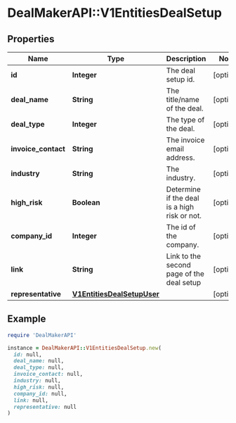 # DealMakerAPI::V1EntitiesDealSetup

## Properties

| Name | Type | Description | Notes |
| ---- | ---- | ----------- | ----- |
| **id** | **Integer** | The deal setup id. | [optional] |
| **deal_name** | **String** | The title/name of the deal. | [optional] |
| **deal_type** | **Integer** | The type of the deal. | [optional] |
| **invoice_contact** | **String** | The invoice email address. | [optional] |
| **industry** | **String** | The industry. | [optional] |
| **high_risk** | **Boolean** | Determine if the deal is a high risk or not. | [optional] |
| **company_id** | **Integer** | The id of the company. | [optional] |
| **link** | **String** | Link to the second page of the deal setup | [optional] |
| **representative** | [**V1EntitiesDealSetupUser**](V1EntitiesDealSetupUser.md) |  | [optional] |

## Example

```ruby
require 'DealMakerAPI'

instance = DealMakerAPI::V1EntitiesDealSetup.new(
  id: null,
  deal_name: null,
  deal_type: null,
  invoice_contact: null,
  industry: null,
  high_risk: null,
  company_id: null,
  link: null,
  representative: null
)
```

